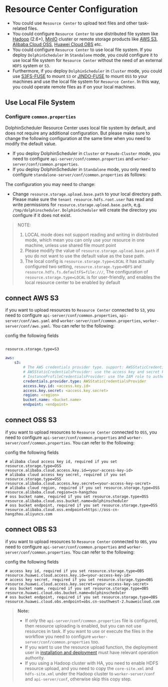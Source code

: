 # Resource Center Configuration

- You could use `Resource Center` to upload text files and other task-related files.
- You could configure `Resource Center` to use distributed file system like [Hadoop](https://hadoop.apache.org/docs/r2.7.0/) (2.6+), [MinIO](https://github.com/minio/minio) cluster or remote storage products like [AWS S3](https://aws.amazon.com/s3/), [Alibaba Cloud OSS](https://www.aliyun.com/product/oss), [Huawei Cloud OBS](https://support.huaweicloud.com/obs/index.html) etc.
- You could configure `Resource Center` to use local file system. If you deploy `DolphinScheduler` in `Standalone` mode, you could configure it to use local file system for `Resource Center` without the need of an external `HDFS` system or `S3`.
- Furthermore, if you deploy `DolphinScheduler` in `Cluster` mode, you could use [S3FS-FUSE](https://github.com/s3fs-fuse/s3fs-fuse) to mount `S3` or [JINDO-FUSE](https://help.aliyun.com/document_detail/187410.html) to mount `OSS` to your machines and use the local file system for `Resource Center`. In this way, you could operate remote files as if on your local machines.

## Use Local File System

### Configure `common.properties`

DolphinScheduler Resource Center uses local file system by default, and does not require any additional configuration.
But please make sure to change the following configuration at the same time when you need to modify the default value.

- If you deploy DolphinScheduler in `Cluster` or `Pseudo-Cluster` mode, you need to configure `api-server/conf/common.properties` and `worker-server/conf/common.properties`.
- If you deploy DolphinScheduler in `Standalone` mode, you only need to configure `standalone-server/conf/common.properties` as follows:

The configuration you may need to change:

- Change `resource.storage.upload.base.path` to your local directory path. Please make sure the `tenant resource.hdfs.root.user` has read and write permissions for `resource.storage.upload.base.path`, e,g. `/tmp/dolphinscheduler`. `DolphinScheduler` will create the directory you configure if it does not exist.

> NOTE:
> 1. LOCAL mode does not support reading and writing in distributed mode, which mean you can only use your resource in one machine, unless use shared file mount point
> 2. Please modify the value of `resource.storage.upload.base.path` if you do not want to use the default value as the base path.
> 3. The local config is `resource.storage.type=LOCAL` it has actually configured two setting, `resource.storage.type=HDFS`
> and `resource.hdfs.fs.defaultFS=file:///`, The configuration of `resource.storage.type=LOCAL` is for user-friendly, and enables
> the local resource center to be enabled by default

## connect AWS S3

if you want to upload resources to `Resource Center` connected to `S3`, you need to configure `api-server/conf/common.properties`, `api-server/conf/aws.yaml` and `worker-server/conf/common.properties`, `worker-server/conf/aws.yaml`. You can refer to the following:

config the following fields

```properties

resource.storage.type=S3
```

```yaml
aws:
    s3:
        # The AWS credentials provider type. support: AWSStaticCredentialsProvider, InstanceProfileCredentialsProvider
        # AWSStaticCredentialsProvider: use the access key and secret key to authenticate
        # InstanceProfileCredentialsProvider: use the IAM role to authenticate
        credentials.provider.type: AWSStaticCredentialsProvider
        access.key.id: <access.key.id>
        access.key.secret: <access.key.secret>
        region: <region>
        bucket.name: <bucket.name>
        endpoint: <endpoint>

```

## connect OSS S3

if you want to upload resources to `Resource Center` connected to `OSS`, you need to configure `api-server/conf/common.properties` and `worker-server/conf/common.properties`. You can refer to the following:

config the following fields

```properties
# alibaba cloud access key id, required if you set resource.storage.type=OSS 
resource.alibaba.cloud.access.key.id=<your-access-key-id>
# alibaba cloud access key secret, required if you set resource.storage.type=OSS
resource.alibaba.cloud.access.key.secret=<your-access-key-secret>
# alibaba cloud region, required if you set resource.storage.type=OSS
resource.alibaba.cloud.region=cn-hangzhou
# oss bucket name, required if you set resource.storage.type=OSS
resource.alibaba.cloud.oss.bucket.name=dolphinscheduler
# oss bucket endpoint, required if you set resource.storage.type=OSS
resource.alibaba.cloud.oss.endpoint=https://oss-cn-hangzhou.aliyuncs.com

```

## connect OBS S3

if you want to upload resources to `Resource Center` connected to `OBS`, you need to configure `api-server/conf/common.properties` and `worker-server/conf/common.properties`. You can refer to the following:

config the following fields

```properties
# access key id, required if you set resource.storage.type=OBS
resource.huawei.cloud.access.key.id=<your-access-key-id>
# access key secret, required if you set resource.storage.type=OBS
resource.huawei.cloud.access.key.secret=<your-access-key-secret>
# oss bucket name, required if you set resource.storage.type=OBS
resource.huawei.cloud.obs.bucket.name=dolphinscheduler
# oss bucket endpoint, required if you set resource.storage.type=OBS
resource.huawei.cloud.obs.endpoint=obs.cn-southwest-2.huaweicloud.com

```

> **Note:**
>
> * If only the `api-server/conf/common.properties` file is configured, then resource uploading is enabled, but you can not use resources in task. If you want to use or execute the files in the workflow you need to configure `worker-server/conf/common.properties` too.
> * If you want to use the resource upload function, the deployment user in [installation and deployment](../installation/standalone.md) must have relevant operation authority.
> * If you using a Hadoop cluster with HA, you need to enable HDFS resource upload, and you need to copy the `core-site.xml` and `hdfs-site.xml` under the Hadoop cluster to `worker-server/conf` and `api-server/conf`, otherwise skip this copy step.

